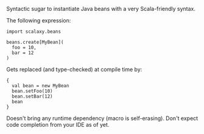 Syntactic sugar to instantiate Java beans with a very Scala-friendly syntax. 

The following expression:
  
    import scalaxy.beans
    
    beans.create[MyBean](
      foo = 10, 
      bar = 12
    )
    
Gets replaced (and type-checked) at compile time by:
  
    {
      val bean = new MyBean
      bean.setFoo(10)
      bean.setBar(12)
      bean
    }
    
Doesn't bring any runtime dependency (macro is self-erasing).
Don't expect code completion from your IDE as of yet.
